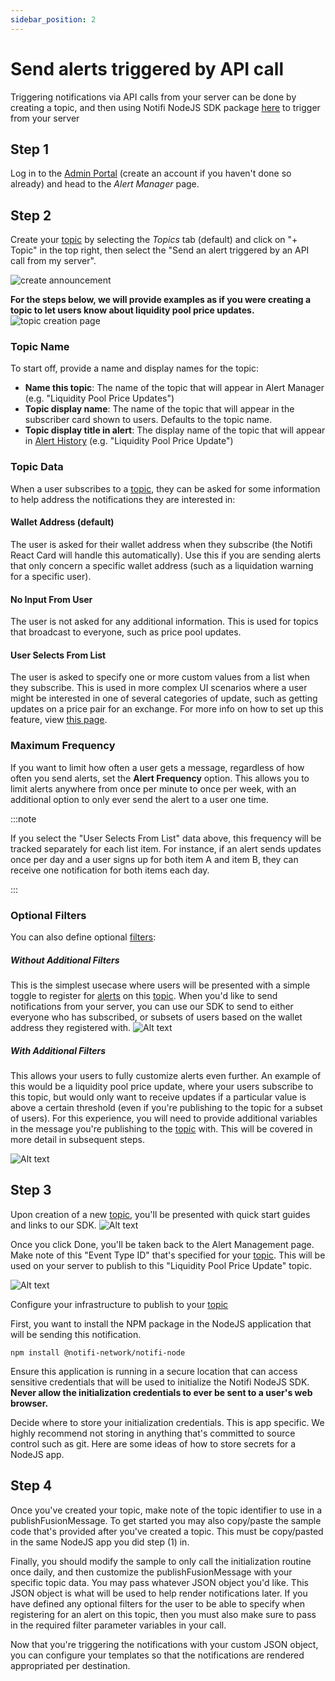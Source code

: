 ```yaml
---
sidebar_position: 2
---
```


# Send alerts triggered by API call

Triggering notifications via API calls from your server can be done by creating a topic, and then using Notifi NodeJS SDK package [here](https://www.github.com/notifi-network/notifi-sdk-ts/packages/node-client) to trigger from your server

## Step 1

Log in to the [Admin Portal](https://admin.notifi.network) (create an account if you haven't done so already) and head to the _Alert Manager_ page.

## Step 2

Create your [topic](../integration-overview/alerts-in-depth.md#topic) by selecting the _Topics_ tab (default) and click on "+ Topic" in the top right, then select the "Send an alert triggered by an API call from my server". 

![create announcement](/img/create-topics/1.png)

<!-- TODO: Update screenies in this file -->

**For the steps below, we will provide examples as if you were creating a topic to let users know about liquidity pool price updates.**
![topic creation page](image.png)

### Topic Name

To start off, provide a name and display names for the topic:

- **Name this topic**: The name of the topic that will appear in Alert Manager (e.g. "Liquidity Pool Price Updates")
- **Topic display name**: The name of the topic that will appear in the subscriber card shown to users. Defaults to the topic name.
- **Topic display title in alert**: The display name of the topic that will appear in [Alert History](../for-users/index.md) (e.g. "Liquidity Pool Price Update")

### Topic Data

When a user subscribes to a [topic](../integration-overview/alerts-in-depth.md#topic), they can be asked for some information to help address the notifications
they are interested in:

#### Wallet Address (default)

The user is asked for their wallet address when they subscribe (the Notifi React Card will handle this automatically).
Use this if you are sending alerts that only concern a specific wallet address (such as a liquidation warning for a specific
user).

#### No Input From User

The user is not asked for any additional information. This is used for topics that broadcast to everyone, such as price pool updates.

#### User Selects From List

The user is asked to specify one or more custom values from a list when they subscribe. This is used in more complex UI scenarios
where a user might be interested in one of several categories of update, such as getting updates on a price pair for an exchange.
For more info on how to set up this feature, view [this page](./subscription-parameters.md).

### Maximum Frequency

If you want to limit how often a user gets a message, regardless of how often you send alerts, set the **Alert Frequency**
option. This allows you to limit alerts anywhere from once per minute to once per week, with an additional option to only
ever send the alert to a user one time.

:::note

If you select the "User Selects From List" data above, this frequency will be tracked separately for each list item.
For instance, if an alert sends updates once per day and a user signs up for both item A and item B, they can receive one
notification for both items each day.

:::

### Optional Filters

You can also define optional [filters](../integration-overview/alerts-in-depth.md#filter):

##### Without Additional Filters
This is the simplest usecase where users will be presented with a simple toggle to register for [alerts](../integration-overview/alerts-in-depth.md) on this [topic](../integration-overview/alerts-in-depth.md#topic). When you'd like to send notifications from your server, you can use our SDK to send to either everyone who has subscribed, or subsets of users based on the wallet address they registered with.
![Alt text](image-1.png)

##### With Additional Filters
This allows your users to fully customize alerts even further. An example of this would be a liquidity pool price update, where your users subscribe to this topic, but would only want to receive updates if a particular value is above a certain threshold (even if you're publishing to the topic for a subset of users). For this experience, you will need to provide additional variables in the message you're publishing to the [topic](../integration-overview/alerts-in-depth.md#topic) with. This will be covered in more detail in subsequent steps.

![Alt text](image-2.png)


## Step 3

Upon creation of a new [topic](../integration-overview/alerts-in-depth.md#topic), you'll be presented with quick start guides and links to our SDK.
![Alt text](image-4.png)

Once you click Done, you'll be taken back to the Alert Management page.
Make note of this "Event Type ID" that's specified for your [topic](../integration-overview/alerts-in-depth.md#topic). This will be used on your server to publish to this "Liquidity Pool Price Update" topic.

![Alt text](image-3.png)

Configure your infrastructure to publish to your [topic](../integration-overview/alerts-in-depth.md#topic)

First, you want to install the NPM package in the NodeJS application that will be sending this notification.
```
npm install @notifi-network/notifi-node
```

Ensure this application is running in a secure location that can access sensitive credentials that will be used to initialize the Notifi NodeJS SDK. **Never allow the initialization credentials to ever be sent to a user's web browser.**

Decide where to store your initialization credentials. This is app specific. We highly recommend not storing in anything that's committed to source control such as git. Here are some ideas of how to store secrets for a NodeJS app. 

## Step 4

Once you've created your topic, make note of the topic identifier to use in a publishFusionMessage. To get started you may also copy/paste the sample code that's provided after you've created a topic. This must be copy/pasted in the same NodeJS app you did step (1) in.

Finally, you should modify the sample to only call the initialization routine once daily, and then customize the publishFusionMessage with your specific topic data. You may pass whatever JSON object you'd like. This JSON object is what will be used to help render notifications later. If you have defined any optional filters for the user to be able to specify when registering for an alert on this topic, then you must also make sure to pass in the required filter parameter variables in your call.

Now that you're triggering the notifications with your custom JSON object, you can configure your templates so that the notifications are rendered appropriated per destination.
